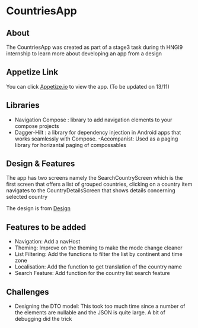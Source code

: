 ﻿# CountriesApp
## About

The CountriesApp was created as part of a stage3 task during th HNGI9 internship to learn more about developing an app from a design

## Appetize Link

You can click [Appetize.io](https://appetize.io/app/bhdpkf4gr23eqd6vau3bp6ffzm?device=pixel4&osVersion=10.0&scale=75) to view the app. (To be updated on 13/11)

## Libraries

- Navigation Compose : library to add navigation elements to your compose projects
- Dagger-Hilt : a library for  dependency injection in Android apps that works seamlessly with Compose.
-Accompanist: Used as a paging library for horizantal paging of compossables

## Design & Features

The app has two screens namely the SearchCountryScreen which is the first screen that offers a list of grouped countries, clicking on a country item navigates to the  CountryDetailsScreen that shows details concerning selected country

The design is from [Design](figma.com/file/v9AXj4VZNnx26fTthrPbhX/Explore?node-id=0%3A1)

## Features to be added

- Navigation: Add a navHost 
- Theming: Improve on the theming to make the mode change cleaner
- List Filtering: Add the functions to filter the list by continent and time zone
- Localisation: Add the function to get translation of the country name
- Search Feature: Add function for the country list search feature

## Challenges

- Designing the DTO model: This took too much time since a number of the elements are nullable and the JSON is quite large. A bit of debugging did the trick
